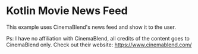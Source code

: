 # Kotlin Movie News Feed
This example uses CinemaBlend's news feed and show it to the user.

Ps: I have no affiliation with CinemaBlend, all credits of the content goes to CinemaBlend only. Check out their website: https://www.cinemablend.com/
